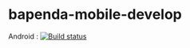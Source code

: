 # bapenda-mobile-develop

Android : [![Build status](https://build.appcenter.ms/v0.1/apps/2cab4000-2315-4aca-8867-639873e8d8e4/branches/development/badge)](https://appcenter.ms)

